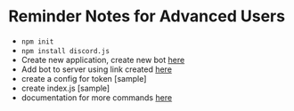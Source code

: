 # Reminder Notes for Advanced Users

- `npm init`
- `npm install discord.js`
- Create new application, create new bot [here](https://discord.com/developers/applications/)
- Add bot to server using link created [here](https://discordapi.com/permissions.html)
- create a config for token [sample]
- create index.js [sample]
- documentation for more commands [here](https://discordjs.guide/)
